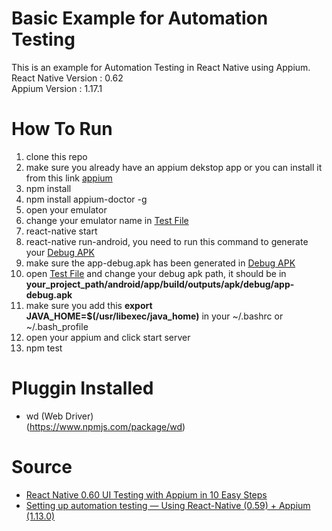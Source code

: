 # Basic Example for Automation Testing
This is an example for Automation Testing in React Native using Appium. <br />
React Native Version : 0.62 <br/>
Appium Version : 1.17.1

# How To Run
1. clone this repo
2. make sure you already have an appium dekstop app or you can install it from this link [appium](https://github.com/appium/appium-desktop/releases/tag/v1.13.0)
3. npm install
4. npm install appium-doctor -g
5. open your emulator
6. change your emulator name in [Test File](__tests__/myTests.test.js)
7. react-native start
8. react-native run-android, you need to run this command to generate your [Debug APK](android/app/build/outputs/apk/debug)
9. make sure the app-debug.apk has been generated in [Debug APK](android/app/build/outputs/apk/debug)
10. open [Test File](__tests__/myTests.test.js) and change your debug apk path, it should be in __your_project_path/android/app/build/outputs/apk/debug/app-debug.apk__
10. make sure you add this __export JAVA_HOME=$(/usr/libexec/java_home)__ in your ~/.bashrc or ~/.bash_profile
11. open your appium and click start server
12. npm test

# Pluggin Installed
- wd (Web Driver) <br/>
(https://www.npmjs.com/package/wd)

# Source
- [React Native 0.60 UI Testing with Appium in 10 Easy Steps](https://medium.com/@mahmoudsnatch/react-native-0-60-ui-testing-with-appium-in-10-easy-steps-61e68ae6eb4c)
- [Setting up automation testing — Using React-Native (0.59) + Appium (1.13.0)](https://medium.com/swlh/automation-testing-using-react-native-and-appium-on-ubuntu-ddfddc0c29fe)